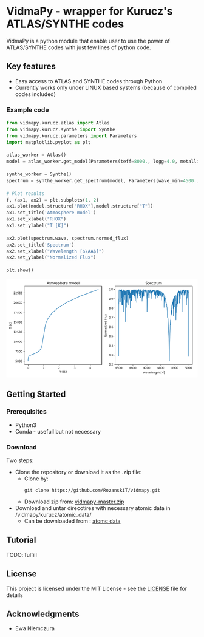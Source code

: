 # VidmaPy - wrapper for Kurucz's ATLAS/SYNTHE codes

VidmaPy is a python module that enable user to use the power of ATLAS/SYNTHE codes with just few lines of python code.

## Key features
* Easy access to ATLAS and SYNTHE codes through Python
* Currently works only under LINUX based systems (because of compiled codes included)

### Example code
```python
from vidmapy.kurucz.atlas import Atlas
from vidmapy.kurucz.synthe import Synthe
from vidmapy.kurucz.parameters import Parameters
import matplotlib.pyplot as plt

atlas_worker = Atlas()
model = atlas_worker.get_model(Parameters(teff=8000., logg=4.0, metallicity=0.0, microturbulence=2.0))

synthe_worker = Synthe()
spectrum = synthe_worker.get_spectrum(model, Parameters(wave_min=4500., wave_max=5000., vsini=50.))

# Plot results
f, (ax1, ax2) = plt.subplots(1, 2)
ax1.plot(model.structure["RHOX"],model.structure["T"])
ax1.set_title('Atmosphere model')
ax1.set_xlabel("RHOX")
ax1.set_ylabel("T [K]")

ax2.plot(spectrum.wave, spectrum.normed_flux)
ax2.set_title('Spectrum')
ax2.set_xlabel("Wavelength [$\AA$]")
ax2.set_ylabel("Normalized Flux")

plt.show()
```
![Output plot of example code](docs/img/example_code_output.png)

## Getting Started

### Prerequisites

* Python3
* Conda - usefull but not necessary

### Download

Two steps:
* Clone the repository or download it as the .zip file:
  - Clone by:
    ```
    git clone https://github.com/RozanskiT/vidmapy.git
    ```
  - Download zip from:
  [vidmapy-master.zip](https://github.com/RozanskiT/vidmapy/archive/master.zip)
* Download and untar direcotires with necessary atomic data in /vidmapy/kurucz/atomic_data/
  - Can be downloaded from : [atomc data](https://drive.google.com/drive/folders/1H-lFH69fyWvwWydgO8uBS3TIAdZ9hWdc?usp=sharing)
  
## Tutorial
TODO: fulfill

## License

This project is licensed under the MIT License - see the [LICENSE](LICENSE) file for details

## Acknowledgments

* Ewa Niemczura
